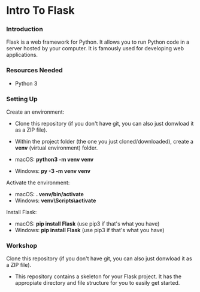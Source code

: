 # Intro To Flask

### Introduction
Flask is a web framework for Python. It allows you to run Python code in a server hosted by your computer. It is famously used for developing web applications.  

### Resources Needed
- Python 3

### Setting Up

Create an environment:
- Clone this repository (if you don't have git, you can also just donwload it as a ZIP file).
- Within the project folder (the one you just cloned/downloaded), create a **venv** (virtual environment) folder.

- macOS: **python3 -m venv venv**
- Windows: **py -3 -m venv venv**

Activate the environment:

- macOS: **. venv/bin/activate**
- Windows: **venv\Scripts\activate**

Install Flask:

- macOS: **pip install Flask** (use pip3 if that's what you have)
- Windows: **pip install Flask** (use pip3 if that's what you have)


### Workshop

Clone this repository (if you don't have git, you can also just donwload it as a ZIP file).
- This repository contains a skeleton for your Flask project. It has the appropiate directory and file structure for you to easily get started.





